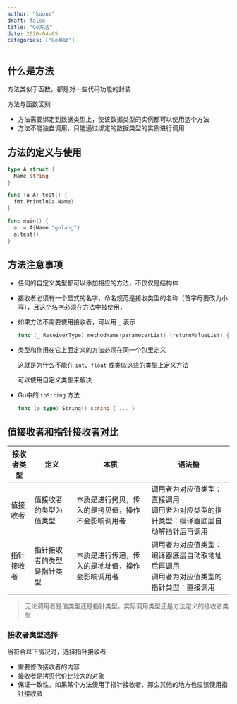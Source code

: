```yaml
---
author: "kuonz"
draft: false
title: "Go方法"
date: 2020-04-05
categories: ["Go基础"]
---
```

  
## 什么是方法

方法类似于函数，都是对一些代码功能的封装

方法与函数区别

* 方法需要绑定到数据类型上，使该数据类型的实例都可以使用这个方法
* 方法不能独自调用，只能通过绑定的数据类型的实例进行调用



## 方法的定义与使用

```go
type A struct {
  Name string
}

func (a A) test() {
  fmt.Println(a.Name)
}

func main() {
  a := A{Name:"golang"}
  a.test()
}
```



## 方法注意事项

* 任何的自定义类型都可以添加相应的方法，不仅仅是结构体

* 接收者必须有一个显式的名字，命名规范是接收类型的名称（首字母要改为小写），且这个名字必须在方法中被使用，

* 如果方法不需要使用接收者，可以用 `_` 表示

  ```go
  func (_ ReceiverType) methodName(parameterList) (returnValueList) { ... }
  ```

* 类型和作用在它上面定义的方法必须在同一个包里定义

  这就是为什么不能在 `int`、`float` 或类似这些的类型上定义方法

  可以使用自定义类型来解决

* Go中的 `toString` 方法

  ```go
  func (a type) String() string { ... }
  ```



## 值接收者和指针接收者对比

| 接收者类型 | 定义                       | 本质                                               | 语法糖                                                       |
| ---------- | -------------------------- | -------------------------------------------------- | ------------------------------------------------------------ |
| 值接收者   | 值接收者的类型为值类型     | 本质是进行拷贝，传入的是拷贝值，操作不会影响调用者 | 调用者为对应值类型：直接调用<br />调用者为对应类型的指针类型：编译器底层自动解指针后再调用 |
| 指针接收者 | 指针接收者的类型是指针类型 | 本质是进行传递，传入的是地址值，操作会影响调用者   | 调用者为对应值类型：编译器底层自动取地址后再调用<br />调用者为对应值类型的指针类型：直接调用 |

> 无论调用者是值类型还是指针类型，实际调用类型还是方法定义的接收者类型

### 接收者类型选择

当符合以下情况时，选择指针接收者

* 需要修改接收者的内容
* 接收者是拷贝代价比较大的对象
* 保证一致性，如果某个方法使用了指针接收者，那么其他的地方也应该使用指针接收者